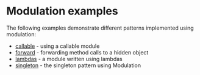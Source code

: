 # Modulation examples

The following examples demonstrate different patterns implemented using
modulation:

- [callable](callable) - using a callable module
- [forward](forward) - forwarding method calls to a hidden object
- [lambdas](lambdas) - a module written using lambdas
- [singleton](singleton) - the singleton pattern using Modulation